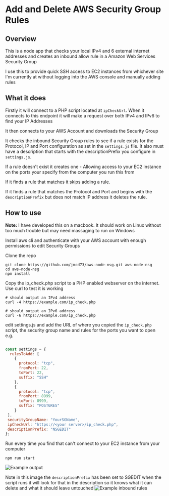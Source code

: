 # Add and Delete AWS Security Group Rules

## Overview
This is a node app that checks your local IPv4 and 6 external internet addresses and creates an inbound allow rule in a Amazon Web Services Security Group

I use this to provide quick SSH access to EC2 instances from whichever site I'm currently at without logging into the AWS console and manually adding rules

## What it does
Firstly it will connect to a PHP script located at `ipCheckUrl`. When it connects to this endpoint it will make a request over both IPv4 and IPv6 to find your IP Addresses

It then connects to your AWS Account and downloads the Security Group

It checks the inbound Security Group rules to see if a rule exists for the Protocol, IP and Port configuration as set in the `settings.js` file. It also must have a description that starts with the descriptionPrefix you configure in `settings.js`.

If a rule doesn't exist it creates one - Allowing access to your EC2 instance on the ports your specify from the computer you run this from

If it finds a rule that matches it skips adding a rule.

If it finds a rule that matches the Protocol and Port and begins with the `descriptionPrefix` but does not match IP address it deletes the rule.

## How to use
**Note:** I have developed this on a macbook. It should work on Linux without too much trouble but may need massaging to run on Windows

Install aws cli and authenticate with your AWS account with enough permissions to edit Security Groups

Clone the repo

```
git clone https://github.com/jmcd73/aws-node-nsg.git aws-node-nsg
cd aws-node-nsg
npm install
```

Copy the ip_check.php script to a PHP enabled webserver on the internet. Use curl to test it is working

```
# should output an IPv4 address
curl -4 https://example.com/ip_check.php

# should output an IPv6 address
curl -6 https://example.com/ip_check.php
```

edit settings.js and add the URL of where you copied the `ip_check.php` script, the security group name and rules for the ports you want to open e.g.

```javascript

const settings = {
  rulesToAdd: [
    {
      protocol: "tcp",
      fromPort: 22,
      toPort: 22,
      suffix: "SSH"
    },
    {
      protocol: "tcp",
      fromPort: 8999,
      toPort: 8999,
      suffix: "POSTGRES"
    }
 ],
 securityGroupName: "YourSGName",
 ipCheckUrl: "https://<your server>/ip_check.php",
 descriptionPrefix: "NSGEDIT"
};
```

Run every time you find that can't connect to your EC2 instance from your computer
```
npm run start
```

![Example output](img/example_output.png)

Note in this image the `descriptionPrefix` has been set to SGEDIT when the script runs it will look for that in the description so it knows what it can delete and what it should leave untouched
![Example inbound rules](img/aws_inbound_rules.png)
